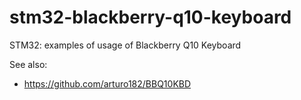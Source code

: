# stm32-blackberry-q10-keyboard

STM32: examples of usage of Blackberry Q10 Keyboard

See also:
* https://github.com/arturo182/BBQ10KBD

